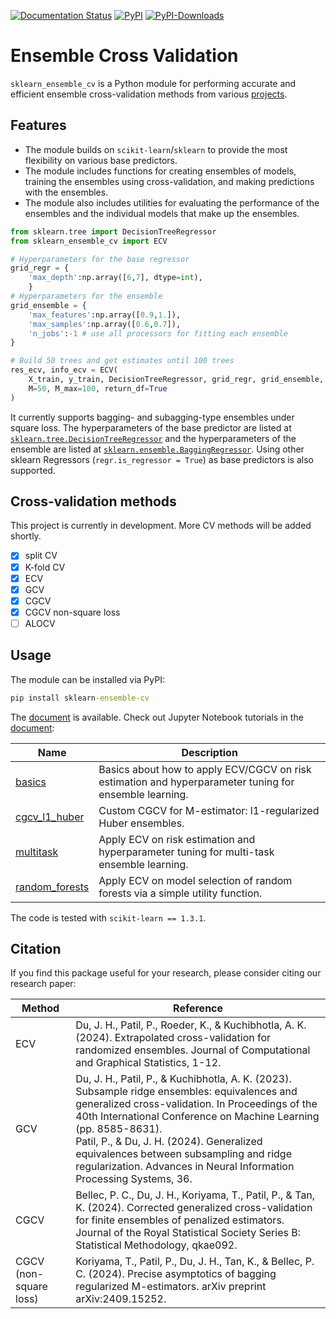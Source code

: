 [![Documentation Status](https://readthedocs.org/projects/sklearn-ensemble-cv/badge/?version=latest)](https://sklearn-ensemble-cv.readthedocs.io/en/latest/?badge=latest)
[![PyPI](https://img.shields.io/pypi/v/sklearn_ensemble_cv?label=pypi)](https://pypi.org/project/sklearn-ensemble-cv)
[![PyPI-Downloads](https://img.shields.io/pepy/dt/sklearn_ensemble_cv)](https://pepy.tech/project/sklearn_ensemble_cv)

# Ensemble Cross Validation


`sklearn_ensemble_cv` is a Python module for performing accurate and efficient ensemble cross-validation methods from various [projects](https://jaydu1.github.io/overparameterized-ensembling/).


## Features
- The module builds on `scikit-learn`/`sklearn` to provide the most flexibility on various base predictors.
- The module includes functions for creating ensembles of models, training the ensembles using cross-validation, and making predictions with the ensembles. 
- The module also includes utilities for evaluating the performance of the ensembles and the individual models that make up the ensembles.


```python
from sklearn.tree import DecisionTreeRegressor
from sklearn_ensemble_cv import ECV

# Hyperparameters for the base regressor
grid_regr = {    
    'max_depth':np.array([6,7], dtype=int), 
    }
# Hyperparameters for the ensemble
grid_ensemble = {
    'max_features':np.array([0.9,1.]),
    'max_samples':np.array([0.6,0.7]),
    'n_jobs':-1 # use all processors for fitting each ensemble
}

# Build 50 trees and get estimates until 100 trees
res_ecv, info_ecv = ECV(
    X_train, y_train, DecisionTreeRegressor, grid_regr, grid_ensemble, 
    M=50, M_max=100, return_df=True
)
```

It currently supports bagging- and subagging-type ensembles under square loss.
The hyperparameters of the base predictor are listed at [`sklearn.tree.DecisionTreeRegressor`](https://scikit-learn.org/stable/modules/generated/sklearn.tree.DecisionTreeRegressor.html) and the hyperparameters of the ensemble are listed at [`sklearn.ensemble.BaggingRegressor`](https://scikit-learn.org/stable/modules/generated/sklearn.ensemble.BaggingRegressor.html).
Using other sklearn Regressors (`regr.is_regressor = True`) as base predictors is also supported.

## Cross-validation methods

This project is currently in development. More CV methods will be added shortly.

- [x] split CV
- [x] K-fold CV
- [x] ECV
- [x] GCV
- [x] CGCV
- [x] CGCV non-square loss
- [ ] ALOCV

## Usage

The module can be installed via PyPI:
```cmd
pip install sklearn-ensemble-cv
```

The [document](https://sklearn-ensemble-cv.readthedocs.io/en/latest/?badge=latest) is available.
Check out Jupyter Notebook tutorials in the [document](https://sklearn-ensemble-cv.readthedocs.io/en/latest/?badge=latest):

Name | Description
---|---
[basics](https://sklearn-ensemble-cv.readthedocs.io/en/latest/tutorials/basics.html) | Basics about how to apply ECV/CGCV on risk estimation and hyperparameter tuning for ensemble learning.
[cgcv_l1_huber](https://sklearn-ensemble-cv.readthedocs.io/en/latest/tutorials/cgcv_l1_huber.html) | Custom CGCV for M-estimator: l1-regularized Huber ensembles.
[multitask](https://sklearn-ensemble-cv.readthedocs.io/en/latest/tutorials/multitask.html) | Apply ECV on risk estimation and hyperparameter tuning for multi-task ensemble learning.
[random_forests](https://sklearn-ensemble-cv.readthedocs.io/en/latest/tutorials/random_forests.html) | Apply ECV on model selection of random forests via a simple utility function.

The code is tested with `scikit-learn == 1.3.1`.





## Citation

If you find this package useful for your research, please consider citing our research paper: 

Method|Reference
---|---
ECV|Du, J. H., Patil, P., Roeder, K., & Kuchibhotla, A. K. (2024). Extrapolated cross-validation for randomized ensembles. Journal of Computational and Graphical Statistics, 1-12.
GCV|Du, J. H., Patil, P., & Kuchibhotla, A. K. (2023). Subsample ridge ensembles: equivalences and generalized cross-validation. In Proceedings of the 40th International Conference on Machine Learning (pp. 8585-8631).<br>Patil, P., & Du, J. H. (2024). Generalized equivalences between subsampling and ridge regularization. Advances in Neural Information Processing Systems, 36.
CGCV | Bellec, P. C., Du, J. H., Koriyama, T., Patil, P., & Tan, K. (2024). Corrected generalized cross-validation for finite ensembles of penalized estimators. Journal of the Royal Statistical Society Series B: Statistical Methodology, qkae092.
CGCV (non-square loss)|Koriyama, T., Patil, P., Du, J. H., Tan, K., & Bellec, P. C. (2024). Precise asymptotics of bagging regularized M-estimators. arXiv preprint arXiv:2409.15252.
